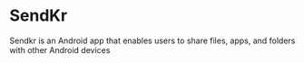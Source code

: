 # SendKr
Sendkr is an Android app that enables users to share files, apps, and folders with other Android devices
